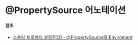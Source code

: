 # @PropertySource 어노테이션



#### 참조

- [스프링 프로퍼티 설정주입1 - @PropertySource와 Enviroment](https://ryudung.tistory.com/23)